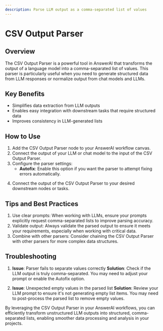```yaml
---
description: Parse LLM output as a comma-separated list of values
---
```


# CSV Output Parser

## Overview

The CSV Output Parser is a powerful tool in AnswerAI that transforms the output of a language model into a comma-separated list of values. This parser is particularly useful when you need to generate structured data from LLM responses or normalize output from chat models and LLMs.

## Key Benefits

- Simplifies data extraction from LLM outputs
- Enables easy integration with downstream tasks that require structured data
- Improves consistency in LLM-generated lists

## How to Use

1. Add the CSV Output Parser node to your AnswerAI workflow canvas.
2. Connect the output of your LLM or chat model to the input of the CSV Output Parser.
3. Configure the parser settings:
   - **Autofix**: Enable this option if you want the parser to attempt fixing errors automatically.

<!-- TODO: Add a screenshot of the CSV Output Parser node configuration panel -->

4. Connect the output of the CSV Output Parser to your desired downstream nodes or tasks.

## Tips and Best Practices

1. Use clear prompts: When working with LLMs, ensure your prompts explicitly request comma-separated lists to improve parsing accuracy.
2. Validate output: Always validate the parsed output to ensure it meets your requirements, especially when working with critical data.
3. Combine with other parsers: Consider chaining the CSV Output Parser with other parsers for more complex data structures.

## Troubleshooting

1. **Issue**: Parser fails to separate values correctly
   **Solution**: Check if the LLM output is truly comma-separated. You may need to adjust your prompt or enable the Autofix option.

2. **Issue**: Unexpected empty values in the parsed list
   **Solution**: Review your LLM prompt to ensure it's not generating empty list items. You may need to post-process the parsed list to remove empty values.

By leveraging the CSV Output Parser in your AnswerAI workflows, you can efficiently transform unstructured LLM outputs into structured, comma-separated lists, enabling smoother data processing and analysis in your projects.
